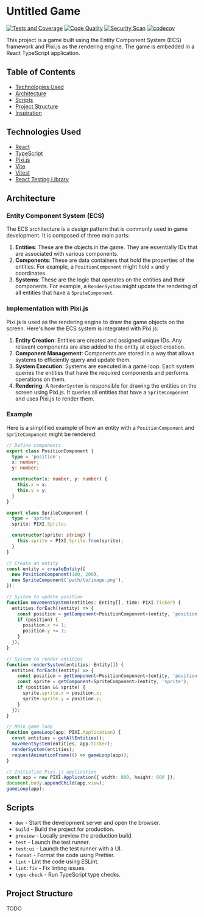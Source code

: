 # Untitled Game

[![Tests and Coverage](https://github.com/cryosis7/UntitleGame/actions/workflows/test.yml/badge.svg)](https://github.com/cryosis7/UntitleGame/actions/workflows/test.yml)
[![Code Quality](https://github.com/cryosis7/UntitleGame/actions/workflows/code-quality.yml/badge.svg)](https://github.com/cryosis7/UntitleGame/actions/workflows/code-quality.yml)
[![Security Scan](https://github.com/cryosis7/UntitleGame/actions/workflows/security.yml/badge.svg)](https://github.com/cryosis7/UntitleGame/actions/workflows/security.yml)
[![codecov](https://codecov.io/gh/cryosis7/UntitleGame/branch/main/graph/badge.svg)](https://codecov.io/gh/cryosis7/UntitleGame)

This project is a game built using the Entity Component System (ECS) framework and Pixi.js as the rendering engine. The game is embedded in a React TypeScript application.

## Table of Contents

- [Technologies Used](#technologies-used)
- [Architecture](#architecture)
- [Scripts](#scripts)
- [Project Structure](#project-structure)
- [Inspiration](#inspiration)

## Technologies Used

- [React](https://react.dev/)
- [TypeScript](https://www.typescriptlang.org/)
- [Pixi.js](https://pixijs.com/)
- [Vite](https://vitejs.dev/)
- [Vitest](https://vitest.dev/)
- [React Testing Library](https://github.com/testing-library/react-testing-library)

## Architecture

### Entity Component System (ECS)

The ECS architecture is a design pattern that is commonly used in game development. It is composed of three main parts:

1. **Entities**: These are the objects in the game. They are essentially IDs that are associated with various components.
2. **Components**: These are data containers that hold the properties of the entities. For example, a `PositionComponent` might hold `x` and `y` coordinates.
3. **Systems**: These are the logic that operates on the entities and their components. For example, a `RenderSystem` might update the rendering of all entities that have a `SpriteComponent`.

### Implementation with Pixi.js

Pixi.js is used as the rendering engine to draw the game objects on the screen. Here's how the ECS system is integrated with Pixi.js:

1. **Entity Creation**: Entities are created and assigned unique IDs. Any relavent components are also added to the entity at object creation.
2. **Component Management**: Components are stored in a way that allows systems to efficiently query and update them.
3. **System Execution**: Systems are executed in a game loop. Each system queries the entities that have the required components and performs operations on them.
4. **Rendering**: A `RenderSystem` is responsible for drawing the entities on the screen using Pixi.js. It queries all entities that have a `SpriteComponent` and uses Pixi.js to render them.

### Example

Here is a simplified example of how an entity with a `PositionComponent` and `SpriteComponent` might be rendered:

```typescript
// Define components
export class PositionComponent {
  type = 'position';
  x: number;
  y: number;

  constructor(x: number, y: number) {
    this.x = x;
    this.y = y;
  }
}

export class SpriteComponent {
  type = 'sprite';
  sprite: PIXI.Sprite;

  constructor(sprite: string) {
    this.sprite = PIXI.Sprite.from(sprite);
  }
}

// Create an entity
const entity = createEntity([
  new PositionComponent(100, 200),
  new SpriteComponent('path/to/image.png'),
]);

// System to update position
function movementSystem(entities: Entity[], time: PIXI.Ticker) {
  entities.forEach((entity) => {
    const position = getComponent<PositionComponent>(entity, 'position');
    if (position) {
      position.x += 1;
      position.y += 1;
    }
  });
}

// System to render entities
function renderSystem(entities: Entity[]) {
  entities.forEach((entity) => {
    const position = getComponent<PositionComponent>(entity, 'position');
    const sprite = getComponent<SpriteComponent>(entity, 'sprite');
    if (position && sprite) {
      sprite.sprite.x = position.x;
      sprite.sprite.y = position.y;
    }
  });
}

// Main game loop
function gameLoop(app: PIXI.Application) {
  const entities = getAllEntities();
  movementSystem(entities, app.ticker);
  renderSystem(entities);
  requestAnimationFrame(() => gameLoop(app));
}

// Initialize Pixi.js application
const app = new PIXI.Application({ width: 800, height: 600 });
document.body.appendChild(app.view);
gameLoop(app);
```

## Scripts

- `dev` - Start the development server and open the browser.
- `build` - Build the project for production.
- `preview` - Locally preview the production build.
- `test` - Launch the test runner.
- `test:ui` - Launch the test runner with a UI.
- `format` - Format the code using Prettier.
- `lint` - Lint the code using ESLint.
- `lint:fix` - Fix linting issues.
- `type-check` - Run TypeScript type checks.

## Project Structure

TODO
